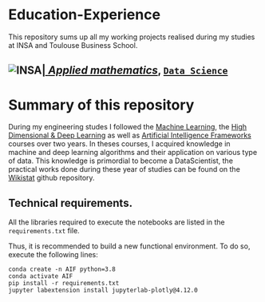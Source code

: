 # Education-Experience
This repository sums up all my working projects realised during my studies at INSA and Toulouse Business School.

## <a href="http://www.insa-toulouse.fr/" ><img src="http://www.math.univ-toulouse.fr/~besse/Wikistat/Images/Logo_INSAvilletoulouse-RVB.png" style="float:left; max-width: 80px; display: inline" alt="INSA"/> |  [*Applied mathematics*](http://www.math.insa-toulouse.fr/fr/index.html), [`Data Science`](http://www.math.insa-toulouse.fr/fr/enseignement.html) 

# Summary of this repository

During my engineering studes I followed the [Machine Learning](https://github.com/wikistat/Apprentissage), the [High Dimensional & Deep Learning](https://github.com/wikistat/High-Dimensional-Deep-Learning) as well as [Artificial Intelligence Frameworks](https://github.com/wikistat/AI-Frameworks) courses over two years.
 In theses courses, I acquired knowledge in machine and deep learning algorithms and their application on various type of data. This knowledge is primordial to become a DataScientist, the practical works done during these year of studies can be found on the [Wikistat](https://github.com/wikistat) github repository. 









 
 ## Technical requirements. 
 
 All the libraries required to execute the notebooks are listed in the `requirements.txt` file. 
 
 Thus, it is recommended to build a new functional environment. To do so, execute the following lines:
 
 ```
conda create -n AIF python=3.8
conda activate AIF
pip install -r requirements.txt 
jupyter labextension install jupyterlab-plotly@4.12.0
```
